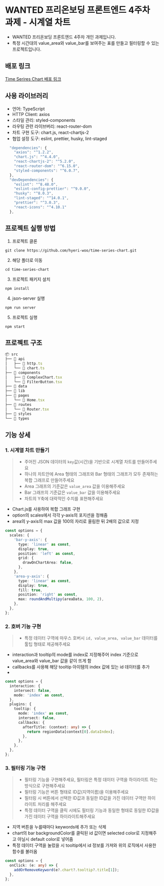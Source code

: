 # WANTED 프리온보딩 프론트엔드 4주차 과제 - 시계열 차트

- WANTED 프리온보딩 프론트엔드 4주차 개인 과제입니다.
- 특정 시간대의 value_area와 value_bar를 보여주는 표를 만들고 필터링할 수 있는 프로젝트입니다.

## 배포 링크

<a href="https://timer-series-chart.netlify.app/">Time Serires Chart 배포 링크</a>

## 사용 라이브러리

- 언어: TypeScript
- HTTP Client: axios
- 스타일 관리: styled-components
- 라우팅 관련 라이브버리: react-router-dom
- 차트 구현 도구: chart.js, react-chartjs-2
- 협업 설정 도구: eslint, prettier, husky, lint-staged

```js
  "dependencies": {
    "axios": "^1.2.2",
    "chart.js": "^4.4.0",
    "react-chartjs-2": "^5.2.0",
    "react-router-dom": "^6.15.0",
    "styled-components": "^6.0.7",
  },
  "devDependencies": {
    "eslint": "^8.48.0",
    "eslint-config-prettier": "^9.0.0",
    "husky": "^8.0.3",
    "lint-staged": "^14.0.1",
    "prettier": "^3.0.3",
    "react-icons": "^4.10.1"
  },
```

## 프로젝트 실행 방법

1. 프로젝트 클론

```
git clone https://github.com/hyeri-woo/time-series-chart.git
```

2. 해당 폴더로 이동

```
cd time-series-chart
```

3. 프로젝트 패키지 설치

```
npm install
```

4. json-server 실행

```
npm run server
```

5. 프로젝트 실행

```
npm start
```

## 프로젝트 구조

```js
📦 src
├── 📂 api
│   ├── 📄 http.ts
│   └── 📄 chart.ts
├── 📂 components
│   ├── 📄 ComplexChart.tsx
│   └── 📄 FilterButton.tsx
├── 📂 data
├── 📂 lib
├── 📂 pages
│   └── 📄 Home.tsx
├── 📂 routes
│   └── 📄 Router.tsx
├── 📂 styles
└── 📂 types
```

## 기능 상세

### 1. 시계열 차트 만들기

> - 주어진 JSON 데이터의 `key`값(시간)을 기반으로 시계열 차트를 만들어주세요
> - 하나의 차트안에 Area 형태의 그래프와 Bar 형태의 그래프가 모두 존재하는 복합 그래프로 만들어주세요
> - Area 그래프의 기준값은 `value_area` 값을 이용해주세요
> - Bar 그래프의 기준값은 `value_bar` 값을 이용해주세요
> - 차트의 Y축에 대략적인 수치를 표현해주세요

- Chart.js를 사용하여 복합 그래프 구현
- option의 scales에서 각각 y-axis의 포지션을 정해줌
- area의 y-axis의 max 값을 100의 자리로 올림한 뒤 2배의 값으로 지정

```ts
const options = {
  scales: {
    'bar-y-axis': {
      type: 'linear' as const,
      display: true,
      position: 'left' as const,
      grid: {
        drawOnChartArea: false,
      },
    },
    'area-y-axis': {
      type: 'linear' as const,
      display: true,
      fill: true,
      position: 'right' as const,
      max: roundAndMultipy(areaData, 100, 2),
    },
  },
};
```

### 2. 호버 기능 구현

> - 특정 데이터 구역에 마우스 호버시 `id, value_area, value_bar` 데이터를 툴팁 형태로 제공해주세요

- interaction과 tooltip의 mode를 index로 지정해주어 index 기준으로 value_area와 value_bar 값을 같이 뜨게 함
- callbacks를 사용해 해당 tooltip 아이템의 index 값에 있는 id 데이터를 추가
-

```ts
const options = {
  interaction: {
    intersect: false,
    mode: 'index' as const,
  },
  plugins: {
    tooltip: {
      mode: 'index' as const,
      intersect: false,
      callbacks: {
        afterTitle: (context: any) => {
          return regionData[context[0].dataIndex];
        },
      },
    },
  },
};
```

### 3. 필터링 기능 구현

> - 필터링 기능을 구현해주세요, 필터링은 특정 데이터 구역을 하이라이트 하는 방식으로 구현해주세요
> - 필터링 기능은 버튼 형태로 ID값(지역이름)을 이용해주세요
> - 필터링 시 버튼에서 선택한 ID값과 동일한 ID값을 가진 데이터 구역만 하이라이트 처리를 해주세요
> - 특정 데이터 구역을 클릭 시에도 필터링 기능과 동일한 형태로 동일한 ID값을 가진 데이터 구역을 하이라이트해주세요

- 지역 버튼을 누를때마다 keywords에 추가 또는 삭제
- chart의 bar backgroundColor를 클릭된 id 값이면 selected color로 지정해주고 아닐시 default color로 넣어줌
- 특정 데이터 구역을 눌렀을 시 tooltip에서 id 정보를 가져와 위의 로직에서 사용한 함수를 불러옴

```ts
const options = {
  onClick: (e: any) => {
    addOrRemoveKeyword(e?.chart?.tooltip?.title[1]);
  },
};
```


